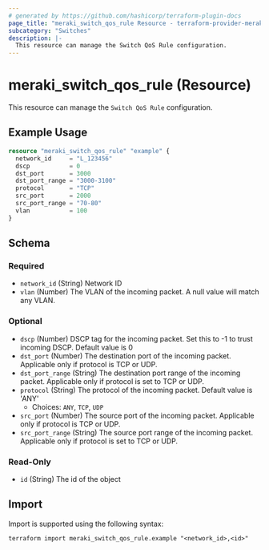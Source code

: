 ```yaml
---
# generated by https://github.com/hashicorp/terraform-plugin-docs
page_title: "meraki_switch_qos_rule Resource - terraform-provider-meraki"
subcategory: "Switches"
description: |-
  This resource can manage the Switch QoS Rule configuration.
---
```


# meraki_switch_qos_rule (Resource)

This resource can manage the `Switch QoS Rule` configuration.

## Example Usage

```terraform
resource "meraki_switch_qos_rule" "example" {
  network_id     = "L_123456"
  dscp           = 0
  dst_port       = 3000
  dst_port_range = "3000-3100"
  protocol       = "TCP"
  src_port       = 2000
  src_port_range = "70-80"
  vlan           = 100
}
```

<!-- schema generated by tfplugindocs -->
## Schema

### Required

- `network_id` (String) Network ID
- `vlan` (Number) The VLAN of the incoming packet. A null value will match any VLAN.

### Optional

- `dscp` (Number) DSCP tag for the incoming packet. Set this to -1 to trust incoming DSCP. Default value is 0
- `dst_port` (Number) The destination port of the incoming packet. Applicable only if protocol is TCP or UDP.
- `dst_port_range` (String) The destination port range of the incoming packet. Applicable only if protocol is set to TCP or UDP.
- `protocol` (String) The protocol of the incoming packet. Default value is 'ANY'
  - Choices: `ANY`, `TCP`, `UDP`
- `src_port` (Number) The source port of the incoming packet. Applicable only if protocol is TCP or UDP.
- `src_port_range` (String) The source port range of the incoming packet. Applicable only if protocol is set to TCP or UDP.

### Read-Only

- `id` (String) The id of the object

## Import

Import is supported using the following syntax:

```shell
terraform import meraki_switch_qos_rule.example "<network_id>,<id>"
```
